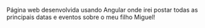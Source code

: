  <p>Página web desenvolvida usando Angular onde irei postar todas as principais datas e eventos sobre o meu filho Miguel!</p>
